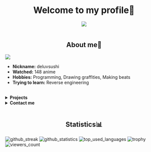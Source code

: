 <body>
<h1 align="center"> Welcome to my profile🍺 </h1>
<div align="center">
<img src="https://animesher.com/orig/1/104/1044/10443/animesher.com_smile-black-and-white-d.grayman-1044333.gif">
</div>
<br>
<div>
<h2 align="center"> About me📜 </h2>
<img src="https://camo.githubusercontent.com/dfd9a666516b8e3738663329025284273518db98c3b3dd2e3eae2f560800297a/68747470733a2f2f6563646e2e67616d6534762e636f6d2f6734762d636f6e74656e742f75706c6f6164732f323032322f30332f31363131343930312f67616d6534762d4f6e652d50696563652d313634373430363134302d37382d31303234783535362e6a706567">
<ul>
<li>
<b>Nickname:</b> deluvsushi 
</li>
<li>
<b>Watched:</b> 148 anime 
</li>
<li>
<b>Hobbies:</b> Programming, Drawing graffities, Making beats 
</li>
<li>
<b>Trying to learn:</b> Reverse engineering
</li>
</ul>
</div>
<br>
<details>
<summary><b>Projects</b></summary>
<p align="center">Wrappers</p>

- [`AminoLab`](https://github.com/deluvsushi/AminoLab) - Web API For https://aminoapps.com social network
- [`AnilibriaAPI`](https://github.com/deluvsushi/AnilibriaAPI) - API for russian anime website www.anilibria.tv
- [`RemangaAPI`](https://github.com/deluvsushi/RemangaAPI) - API for reading manga russian website https://remanga.org
- [`RandStuffAPI`](https://github.com/deluvsushi/RandStuffAPI) - API for randomstuff generating russian website https://randstuff.ru
- [`AuthorTodayAPI`](https://github.com/deluvsushi/AuthorTodayAPI) - API For reading books russian website https://author.today/
- [`AminoBoi`](https://github.com/deluvsushi/AminoBoi) - Mobile API For https://aminoapps.com
- [`ProjectZ.py`](https://github.com/deluvsushi/ProjectZ.py) - Mobile API for creating bots in ProjectZ social network				     
- [`Discord_user.py`](https://github.com/deluvsushi/Discord_user.py) - Discord user bot api that written on python
- [`checkersonline.py`](https://github.com/deluvsushi/checkersonline.py) - API For CheckersOnline mobile game
<br>
</details>

<details>
<summary><b>Contact me</b></summary>
<p align="center">Contacts</p>

- [`@FFuckEmWeBall`](t.me/FFuckEmWeBaLL) In Telegram
- [`deluvsushi`](youtube.com/channel/UCfr0xeEmrOs1j9y5TvNyMgg) In YouTube
- [`@skeletonic`](vk.com/skeletonic) In VK

</details>
<br>

<h2 align="center"> Statistics📊 </h2>

![github_streak](https://github-readme-streak-stats.herokuapp.com/?user=deluvsushi&theme=dark&hide_border=true)
![github_statistics](https://github-readme-stats.vercel.app/api?username=deluvsushi&show_icons=true&theme=dark&hide_border=true)
![top_used_languages](https://github-readme-stats.vercel.app/api/top-langs/?username=deluvsushi&theme=dark&hide_border=true)
![trophy](https://github-profile-trophy.vercel.app/?username=deluvsushi&no-frame=true&no-bg=true&theme=juicyfresh)
![viewers_count](https://komarev.com/ghpvc/?username=deluvsushi&color=000000&style=plastic&label=viewers)
</body>
